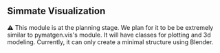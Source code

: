 Simmate Visualization
---------------------

:warning: This module is at the planning stage. We plan for it to be be extremely similar to pymatgen.vis's module. It will have classes for plotting and 3d modeling. Currently, it can only create a minimal structure using Blender.
